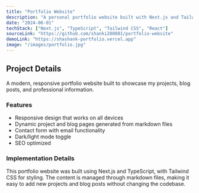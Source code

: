 ```yaml
---
title: "Portfolio Website"
description: "A personal portfolio website built with Next.js and Tailwind CSS"
date: "2024-06-01"
techStack: ["Next.js", "TypeScript", "Tailwind CSS", "React"]
sourceLink: "https://github.com/shanki200801/portfolio-website"
demoLink: "https://shashank-portfolio.vercel.app"
image: "/images/portfolio.jpg"
---
```


## Project Details

A modern, responsive portfolio website built to showcase my projects, blog posts, and professional information.

### Features

- Responsive design that works on all devices
- Dynamic project and blog pages generated from markdown files
- Contact form with email functionality
- Dark/light mode toggle
- SEO optimized

### Implementation Details

This portfolio website was built using Next.js and TypeScript, with Tailwind CSS for styling. The content is managed through markdown files, making it easy to add new projects and blog posts without changing the codebase. 